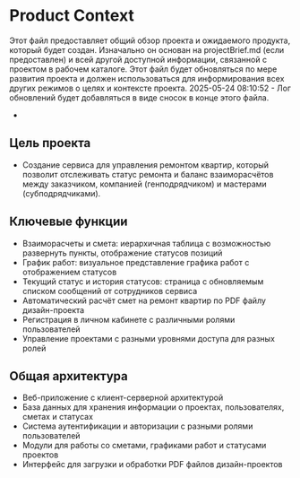 # Product Context
      
Этот файл предоставляет общий обзор проекта и ожидаемого продукта, который будет создан. Изначально он основан на projectBrief.md (если предоставлен) и всей другой доступной информации, связанной с проектом в рабочем каталоге. Этот файл будет обновляться по мере развития проекта и должен использоваться для информирования всех других режимов о целях и контексте проекта.
2025-05-24 08:10:52 - Лог обновлений будет добавляться в виде сносок в конце этого файла.
      
*

## Цель проекта

* Создание сервиса для управления ремонтом квартир, который позволит отслеживать статус ремонта и баланс взаиморасчётов между заказчиком, компанией (генподрядчиком) и мастерами (субподрядчиками).

## Ключевые функции

* Взаиморасчеты и смета: иерархичная таблица с возможностью развернуть пункты, отображение статусов позиций
* График работ: визуальное представление графика работ с отображением статусов
* Текущий статус и история статусов: страница с обновляемым списком сообщений от сотрудников сервиса
* Автоматический расчёт смет на ремонт квартир по PDF файлу дизайн-проекта
* Регистрация в личном кабинете с различными ролями пользователей
* Управление проектами с разными уровнями доступа для разных ролей

## Общая архитектура

* Веб-приложение с клиент-серверной архитектурой
* База данных для хранения информации о проектах, пользователях, сметах и статусах
* Система аутентификации и авторизации с разными ролями пользователей
* Модули для работы со сметами, графиками работ и статусами проектов
* Интерфейс для загрузки и обработки PDF файлов дизайн-проектов
